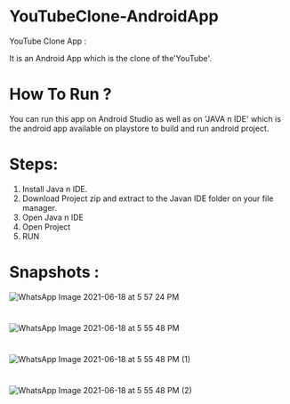 # YouTubeClone-AndroidApp

YouTube Clone App  :

It is an Android App which is the clone of the'YouTube'.

# How To Run ?

  You can run this app on Android Studio as well as on 'JAVA n IDE' which is the android app available on playstore to build and run android project.
  
 # Steps:
   1. Install Java n IDE.
   2. Download Project zip and extract to the Javan IDE folder on your file manager.
   3. Open Java n IDE
   4. Open Project
   5. RUN


# Snapshots :

![WhatsApp Image 2021-06-18 at 5 57 24 PM](https://user-images.githubusercontent.com/67456816/122592295-b9b5f380-d081-11eb-90f2-f67964e23e39.jpeg)
# 
![WhatsApp Image 2021-06-18 at 5 55 48 PM](https://user-images.githubusercontent.com/67456816/122592316-bf133e00-d081-11eb-9d40-9c79ce53c0ad.jpeg)
#
![WhatsApp Image 2021-06-18 at 5 55 48 PM (1)](https://user-images.githubusercontent.com/67456816/122592324-c2a6c500-d081-11eb-806e-8cd66c6e7fdc.jpeg)
#
![WhatsApp Image 2021-06-18 at 5 55 48 PM (2)](https://user-images.githubusercontent.com/67456816/122592350-c9353c80-d081-11eb-885f-f1a3188f1392.jpeg)
